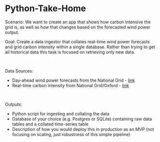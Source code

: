# Python-Take-Home

Scenario: We want to create an app that shows how carbon intensive the grid is, as well as how that changes based on the forecasted wind power output.

Goal: Create a data ingestor that collates real-time wind power forecasts and grid carbon intensity within a single database. Rather than trying to get all historical data this task is focused on retrieving only new data.

<br>

Data Sources:

* Day-ahead wind power forecasts from the National Grid - [link](https://data.nationalgrideso.com/demand/day-ahead-wind-forecast/r/day_ahead_wind_forecast)
* Real-time carbon intensity from National Grid/Oxford - [link](https://carbon-intensity.github.io/api-definitions/#carbon-intensity-api-v2-0-0)

<br>

Outputs:

* Python script for ingesting and collating the data
* Database of your choice (e.g. Postgres or SQLite) containing raw data tables and a collated time-series table
* Description of how you would deploy this in production as an MVP (not focusing on scaling, just robustness of this simple pipeline)
